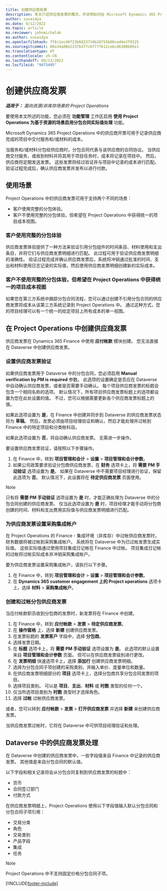 ```yaml
---
title: 创建供应商发票
description: 本文介绍供应商发票的概念，并说明如何在 Microsoft Dynamics 365 Project Operations 中进行创建。
author: suvaidya
ms.date: 9/12/2022
ms.topic: article
ms.reviewer: johnmichalak
ms.author: suvaidya
ms.openlocfilehash: 7f6c1ec46f23b6823734b28755b80ced4e3f9325
ms.sourcegitcommit: 60a34a00e2237b377c6f777612cebcd6380b05e1
ms.translationtype: HT
ms.contentlocale: zh-CN
ms.lasthandoff: 09/13/2022
ms.locfileid: "9475405"
---
```

# <a name="create-vendor-invoices"></a>创建供应商发票

_**适用于：** 面向资源/非库存场景的 Project Operations_

要使用本文所述的功能，您必须在 **功能管理** 工作区启用 **使用 Project Operations 为基于资源的场景启用分包合同实际值处理** 功能。

Microsoft Dynamics 365 Project Operations 中的供应商开票可用于记录供应商完成的项目中交付服务和/或材料的成本。

当服务和/或材料分包给供应商时，分包合同代表与该供应商的合同协议。 当供应商交付服务，或收到材料并将其用于项目任务时，成本将记录在项目中。 然后，供应商将定期发送发票。 这些发票将经过验证并与项目中记录的成本进行匹配。 验证过程完成后，确认供应商发票并发布以进行付款。

## <a name="scenarios-for-use"></a>使用场景

Project Operations 中的供应商发票可用于支持两个不同的场景：

- 客户使用完整的分包体验。
- 客户不使用完整的分包体验，但希望在 Project Operations 中获得统一的项目成本视图。

### <a name="customers-use-the-full-subcontracting-experiences"></a>客户使用完整的分包体验

供应商发票体验提供了一种方法来验证引用分包组件的时间条目、材料使用和支出条目，并将它们与供应商发票明细进行匹配。 此过程可用于验证供应商发票明细的准确性。 验证过程完成并确认供应商发票后，系统将冲销通过批准的时间、支出和材料使用日志记录的实际值，然后使用供应商发票明细创建新的实际成本。

### <a name="customers-dont-use-the-full-subcontracting-experiences-but-want-to-have-a-unified-view-of-costs-on-projects-in-project-operations"></a>客户不使用完整的分包体验，但希望在 Project Operations 中获得统一的项目成本视图

如果您在第三方系统中跟踪分包合同流程，您可以通过创建不引用分包合同的供应商发票将成本从该第三方系统记录到 Project Operations 中。 通过这种方式，您的项目经理可以有一个统一的给定项目上所有成本的单一视图。

## <a name="create-vendor-invoices-in-project-operations"></a>在 Project Operations 中创建供应商发票

供应商发票在 Dynamics 365 Finance 中使用 **应付帐款** 模块创建。 您无法直接在 Dataverse 中创建供应商发票。

### <a name="set-up-vendor-invoice-verification"></a>设置供应商发票验证

如果供应商发票用于 Dataverse 中的分包合同，您必须启用 **Manual verification by PM is required** 参数。 此选项的设置确定是否应在 Dataverse 中自动确认供应商发票，或者是否需要手动确认。 每个项目供应商发票的标题会包含一个相同名称的选项。 默认情况下，所有项目供应商发票标题上的选项都设置为您在此处设置的值。 不过，您可以根据需要更新各个供应商发票标题上的值。

如果此选项设置为 **是**，在 Finance 中创建并同步到 Dataverse 的供应商发票状态将为 **草稿**。 然后，发票必须由项目经理验证和确认，然后才能处理并过帐到 Finance 中的特定项目和分类帐科目。

如果此选项设置为 **否**，将自动确认供应商发票。 无需进一步操作。

要设置供应商发票验证，请按照以下步骤操作。

1. 在 Finance 中，转到 **项目管理和会计** \> **设置** \> **项目管理和会计参数**。
1. 如果公司政策要求验证分包商供应商发票，在 **财务** 选项卡上，将 **需要 PM 手动验证** 选项设置为 **是**。 如果在 Dataverse 中不需要项目经理进行验证，保留此选项为 **否**。 默认情况下，此设置将在 **待定供应商发票** 页面使用。

> [!NOTE]
> 只有将 **需要 PM 手动验证** 选项设置为 **是** 时，才能正确处理为 Dataverse 中的分包合同创建的供应商发票。 仅当此选项设置为 **是** 时，项目经理才能手动将分包商创建的时间、材料和支出费用实际值与供应商发票明细进行匹配。

### <a name="set-up-a-procurement-integration-account-for-vendor-invoices"></a>为供应商发票设置采购集成帐户

在 Project Operations 的 Finance - 集成环境（非库存）中过帐供应商发票时，财务数据将被过帐到采购集成帐户。 系统将在 Dataverse 中为已过帐发票生成实际值。 这些实际值通过使用项目集成日记帐在 Finance 中过帐。 项目集成日记帐的过帐将过帐实际成本并冲销采购集成帐户。

要为供应商发票设置采购集成帐户，请执行以下步骤。

1. 在 Finance 中，转到 **项目管理和会计** \> **设置** \> **项目管理和会计参数**。
1. 在 **Dynamics 365 customer engagement 上的 Project operations** 选项卡上，选择 **材料** \> **采购集成帐户**。

### <a name="create-and-post-subcontract-vendor-invoices"></a>创建和过帐分包供应商发票

当应付帐款职员收到分包商的发票时，新发票将在 Finance 中创建。

1. 在 Finance 中，转到 **应付帐款** \> **发票** \> **待定供应商发票**。
1. 在 **操作窗格** 上，选择 **新建** 创建供应商发票。
1. 在发票标题的 **发票客户** 字段中，选择 **分包商**。
1. 选择发票日期。
1. 在 **标题** 选项卡上，将 **需要 PM 手动验证** 选项设置为 **是**。 此选项的默认设置来自 **项目管理和会计参数** 页面。 但可以在供应商发票级别进行更改。
1. 在 **发票明细** 快速选项卡上，选择 **添加行** 创建供应商发票明细。
1. 选择为分包合同子项创建的采购类别，并输入单价、度量单位和数量。
1. 在供应商发票明细部分的 **项目** 选项卡上，选择分包商共享分包合同发票的项目。
1. 选择项目类别。 可以是 **项目**、**支出**、**材料** 或 **时数** 类型的任何一个。
1. 仅当所选项目类别为 **时数** 类型时才选择角色。
1. 选择 **过帐** 过帐供应商发票。

或者，您可以转到 **应付帐款** \> **发票** \> **打开供应商发票** 并选择 **新建** 来创建供应商发票。

当供应商发票过帐时，它将在 Dataverse 中可供项目经理验证和处理。

## <a name="vendor-invoice-processing-in-dataverse"></a>Dataverse 中的供应商发票处理

在 Dataverse 中创建的供应商发票中，一些字段值来自 Finance 中记录的供应商发票。 其他值是来自分包合同的默认值。

以下字段和相关记录将会从分包合同复制到供应商发票的标题中：

- 货币
- 合同签订部门
- 付款方式

在供应商发票明细上，Project Operations 使用以下字段值输入默认分包合同和分包合同子项引用：

- 交易分类
- 角色
- 交易类别
- 产品字段
- 集成
- 任务

> [!NOTE]
> Project Operations 中不支持固定价格分包合同子项。

[!INCLUDE[footer-include](../includes/footer-banner.md)]
